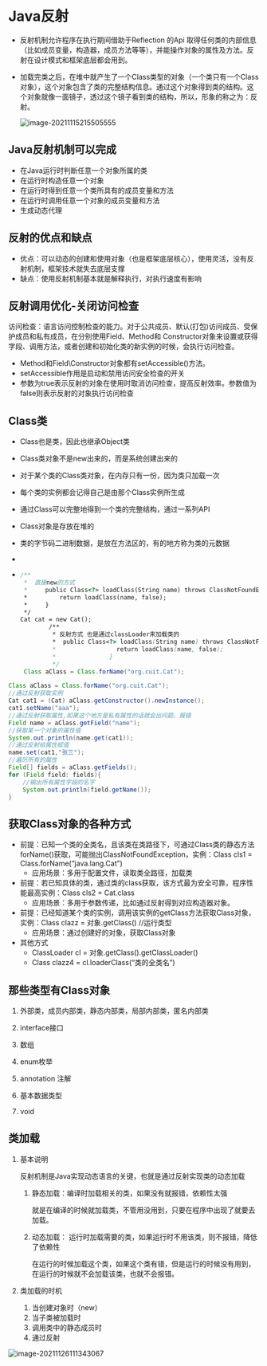 # Java反射

+ 反射机制允许程序在执行期间借助于Reflection 的Api 取得任何类的内部信息（比如成员变量，构造器，成员方法等等），并能操作对象的属性及方法。反射在设计模式和框架底层都会用到。

+ 加载完类之后，在堆中就产生了一个Class类型的对象（一个类只有一个Class对象），这个对象包含了类的完整结构信息。通过这个对象得到类的结构。这个对象就像一面镜子，透过这个镜子看到类的结构，所以，形象的称之为：反射。

  ![image-20211115215505555](图片文件存储/image-20211115215505555.png)

## Java反射机制可以完成

+ 在Java运行时判断任意一个对象所属的类
+ 在运行时构造任意一个对象
+ 在运行时得到任意一个类所具有的成员变量和方法
+ 在运行时调用任意一个对象的成员变量和方法
+ 生成动态代理

## 反射的优点和缺点

+ 优点：可以动态的创建和使用对象（也是框架底层核心），使用灵活，没有反射机制，框架技术就失去底层支撑
+ 缺点：使用反射机制基本就是解释执行，对执行速度有影响

## 反射调用优化-关闭访问检查

访问检查：语言访问控制检查的能力。对于公共成员、默认(打包)访问成员、受保护成员和私有成员，在分别使用Field、Method和 Constructor对象来设置或获得字段、调用方法，或者创建和初始化类的新实例的时候，会执行访问检查。

+ Method和Field\Constructor对象都有setAccessible()方法。
+ setAccessible作用是启动和禁用访问安全检查的开关
+ 参数为true表示反射的对象在使用时取消访问检查，提高反射效率。参数值为false则表示反射的对象执行访问检查

## Class类

+ Class也是类，因此也继承Object类

+ Class类对象不是new出来的，而是系统创建出来的

+ 对于某个类的Class类对象，在内存只有一份，因为类只加载一次

+ 每个类的实例都会记得自己是由那个Class实例所生成

+ 通过Class可以完整地得到一个类的完整结构，通过一系列API

+ Class对象是存放在堆的

+ 类的字节码二进制数据，是放在方法区的，有的地方称为类的元数据

+ 

+ ```java
  /**
   *  直接new的方式
   *     public Class<?> loadClass(String name) throws ClassNotFoundException {
   *         return loadClass(name, false);
   *     }
   */
  Cat cat = new Cat();
          /**
           * 反射方式 也是通过classLoader来加载类的
           *  public Class<?> loadClass(String name) throws ClassNotFoundException {
           *                 return loadClass(name, false);
           *               }
           */
   Class aClass = Class.forName("org.cuit.Cat");
  ```

```java
Class aClass = Class.forName("org.cuit.Cat");
//通过反射获取实例
Cat cat1 = (Cat) aClass.getConstructor().newInstance();
cat1.setName("aaa");
//通过反射获取属性,如果这个地方是私有属性的话就会出问题。报错
Field name = aClass.getField("name");
//获取某一个对象的属性值
System.out.println(name.get(cat1));
//通过反射给属性赋值
name.set(cat1,"张三");
//遍历所有的属性
Field[] fields = aClass.getFields();
for (Field field: fields){
    //输出所有属性字段的名字
    System.out.println(field.getName());
}
```

## 获取Class对象的各种方式

+ 前提：已知一个类的全类名，且该类在类路径下，可通过Class类的静态方法forName()获取，可能抛出ClassNotFoundException，实例：Class cls1 = Class.forName(“java.lang.Cat”)
  + 应用场景：多用于配置文件，读取类全路径，加载类
+ 前提：若已知具体的类，通过类的class获取，该方式最为安全可靠，程序性能最高实例：Class cls2 = Cat.class
  + 应用场景：多用于参数传递，比如通过反射得到对应构造器对象。
+ 前提：已经知道某个类的实例，调用该实例的getClass方法获取Class对象，实例：Class clazz = 对象.getClass() //运行类型
  + 应用场景：通过创建好的对象，获取Class对象
+ 其他方式
  + ClassLoader cl = 对象.getClass().getClassLoader()
  + Class clazz4 = cl.loaderClass(“类的全类名”)

## 那些类型有Class对象

1. 外部类，成员内部类，静态内部类，局部内部类，匿名内部类

2. interface接口
3. 数组
4. enum枚举
5. annotation 注解
6. 基本数据类型
7. void

## 类加载

1. 基本说明

   反射机制是Java实现动态语言的关键，也就是通过反射实现类的动态加载

   1. 静态加载：编译时加载相关的类，如果没有就报错，依赖性太强

      就是在编译的时候就加载类，不管用没用到，只要在程序中出现了就要去加载。

   2. 动态加载： 运行时加载需要的类，如果运行时不用该类，则不报错，降低了依赖性

      在运行的时候加载这个类，如果这个类有错，但是运行的时候没有用到，在运行的时候就不会加载该类，也就不会报错。

2. 类加载的时机

   1. 当创建对象时（new）
   2. 当子类被加载时
   3. 调用类中的静态成员时
   4. 通过反射 

![image-20211126111343067](图片文件存储/image-20211126111343067.png)
